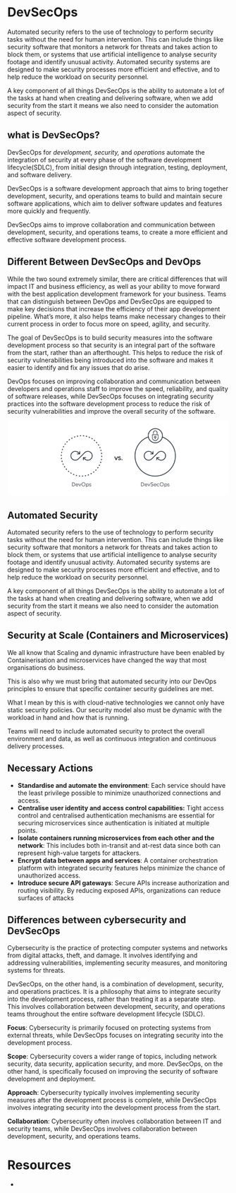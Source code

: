# DevSecOps
Automated security refers to the use of technology to perform security tasks without the need for human intervention. This can include things like security software that monitors a network for threats and takes action to block them, or systems that use artificial intelligence to analyse security footage and identify unusual activity. Automated security systems are designed to make security processes more efficient and effective, and to help reduce the workload on security personnel.

A key component of all things DevSecOps is the ability to automate a lot of the tasks at hand when creating and delivering software, when we add security from the start it means we also need to consider the automation aspect of security.

## what is DevSecOps?

DevSecOps for *development, security,* and *operations* automate the integration of security at every phase of the software development lifecycle(SDLC), from initial design through integration, testing, deployment, and software delivery.

DevSecOps is a software development approach that aims to bring together development, security, and operations teams to build and maintain secure software applications, which aim to deliver software updates and features more quickly and frequently.

DevSecOps aims to improve collaboration and communication between development, security, and operations teams, to create a more efficient and effective software development process.

## Different Between DevSecOps and DevOps

While the two sound extremely similar, there are critical differences that will impact IT and business efficiency, as well as your ability to move forward with the best application development framework for your business. Teams that can distinguish between DevOps and DevSecOps are equipped to make key decisions that increase the efficiency of their app development pipeline. What’s more, it also helps teams make necessary changes to their current process in order to focus more on speed, agility, and security.

The goal of DevSecOps is to build security measures into the software development process so that security is an integral part of the software from the start, rather than an afterthought. This helps to reduce the risk of security vulnerabilities being introduced into the software and makes it easier to identify and fix any issues that do arise.

DevOps focuses on improving collaboration and communication between developers and operations staff to improve the speed, reliability, and quality of software releases, while DevSecOps focuses on integrating security practices into the software development process to reduce the risk of security vulnerabilities and improve the overall security of the software.

<img src="../Images/devops-vs-devsecops.png">

## Automated Security

Automated security refers to the use of technology to perform security tasks without the need for human intervention. This can include things like security software that monitors a network for threats and takes action to block them, or systems that use artificial intelligence to analyse security footage and identify unusual activity. Automated security systems are designed to make security processes more efficient and effective, and to help reduce the workload on security personnel.

A key component of all things DevSecOps is the ability to automate a lot of the tasks at hand when creating and delivering software, when we add security from the start it means we also need to consider the automation aspect of security.

## Security at Scale (Containers and Microservices)

We all know that Scaling and dynamic infrastructure have been enabled by Containerisation and microservices have changed the way that most organisations do business.

This is also why we must bring that automated security into our DevOps principles to ensure that specific container security guidelines are met.

What I mean by this is with cloud-native technologies we cannot only have static security policies. Our security model also must be dynamic with the workload in hand and how that is running.

Teams will need to include automated security to protect the overall environment and data, as well as continuous integration and continuous delivery processes.

## Necessary Actions

- **Standardise and automate the environment**: Each service should have the least privilege possible to minimize unauthorized connections and access.
- **Centralise user identity and access control capabilities:** Tight access control and centralised authentication mechanisms are essential for securing microservices since authentication is initiated at multiple points.
- **Isolate containers running microservices from each other and the network**: This includes both in-transit and at-rest data since both can represent high-value targets for attackers.
- **Encrypt data between apps and services**: A container orchestration platform with integrated security features helps minimize the chance of unauthorized access.
- **Introduce secure API gateways**: Secure APIs increase authorization and routing visibility. By reducing exposed APIs, organizations can reduce surfaces of attacks

## Differences between cybersecurity and DevSecOps

Cybersecurity is the practice of protecting computer systems and networks from digital attacks, theft, and damage. It involves identifying and addressing vulnerabilities, implementing security measures, and monitoring systems for threats.

DevSecOps, on the other hand, is a combination of development, security, and operations practices. It is a philosophy that aims to integrate security into the development process, rather than treating it as a separate step. This involves collaboration between development, security, and operations teams throughout the entire software development lifecycle (SDLC).

**Focus**: Cybersecurity is primarily focused on protecting systems from external threats, while DevSecOps focuses on integrating security into the development process.

**Scope**: Cybersecurity covers a wider range of topics, including network security, data security, application security, and more. DevSecOps, on the other hand, is specifically focused on improving the security of software development and deployment.

**Approach**: Cybersecurity typically involves implementing security measures after the development process is complete, while DevSecOps involves integrating security into the development process from the start.

**Collaboration**: Cybersecurity often involves collaboration between IT and security teams, while DevSecOps involves collaboration between development, security, and operations teams.

# Resources

- 